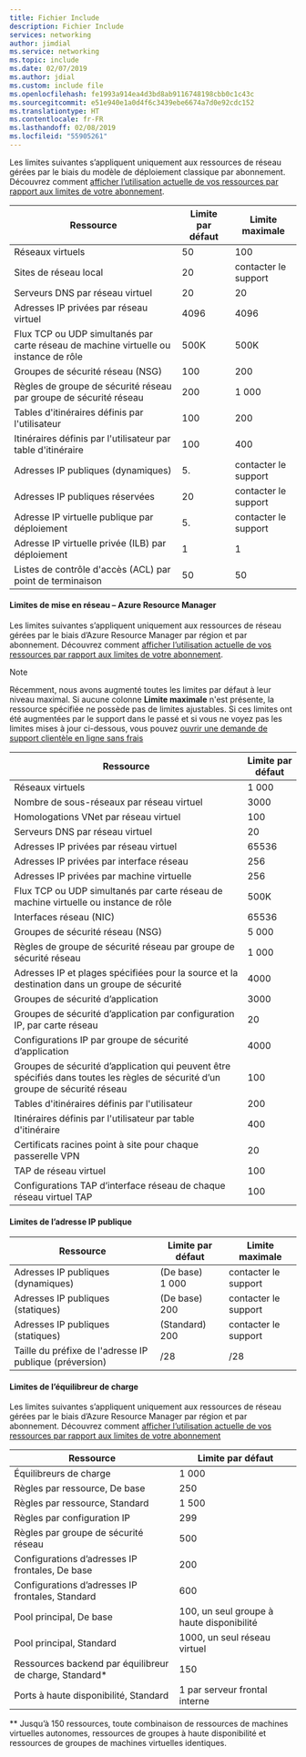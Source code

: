 ```yaml
---
title: Fichier Include
description: Fichier Include
services: networking
author: jimdial
ms.service: networking
ms.topic: include
ms.date: 02/07/2019
ms.author: jdial
ms.custom: include file
ms.openlocfilehash: fe1993a914ea4d3bd8ab9116748198cbb0c1c43c
ms.sourcegitcommit: e51e940e1a0d4f6c3439ebe6674a7d0e92cdc152
ms.translationtype: HT
ms.contentlocale: fr-FR
ms.lasthandoff: 02/08/2019
ms.locfileid: "55905261"
---
```

<a name="virtual-networking-limits-classic"></a>Les limites suivantes s’appliquent uniquement aux ressources de réseau gérées par le biais du modèle de déploiement classique par abonnement. Découvrez comment [afficher l’utilisation actuelle de vos ressources par rapport aux limites de votre abonnement](../articles/networking/check-usage-against-limits.md).

| Ressource | Limite par défaut | Limite maximale |
| --- | --- | --- |
| Réseaux virtuels |50 |100 |
| Sites de réseau local |20 |contacter le support |
| Serveurs DNS par réseau virtuel |20 |20 |
| Adresses IP privées par réseau virtuel |4096 |4096 |
| Flux TCP ou UDP simultanés par carte réseau de machine virtuelle ou instance de rôle |500K |500K |
| Groupes de sécurité réseau (NSG) |100 |200 |
| Règles de groupe de sécurité réseau par groupe de sécurité réseau |200 |1 000 |
| Tables d'itinéraires définis par l'utilisateur |100 |200 |
| Itinéraires définis par l'utilisateur par table d'itinéraire |100 |400 |
| Adresses IP publiques (dynamiques) |5. |contacter le support |
| Adresses IP publiques réservées |20 |contacter le support |
| Adresse IP virtuelle publique par déploiement |5. |contacter le support |
| Adresse IP virtuelle privée (ILB) par déploiement |1 |1 |
| Listes de contrôle d'accès (ACL) par point de terminaison |50 |50 |

#### <a name="azure-resource-manager-virtual-networking-limits"></a>Limites de mise en réseau – Azure Resource Manager
Les limites suivantes s’appliquent uniquement aux ressources de réseau gérées par le biais d’Azure Resource Manager par région et par abonnement. Découvrez comment [afficher l’utilisation actuelle de vos ressources par rapport aux limites de votre abonnement](../articles/networking/check-usage-against-limits.md).

> [!NOTE]
> Récemment, nous avons augmenté toutes les limites par défaut à leur niveau maximal. Si aucune colonne **Limite maximale** n'est présente, la ressource spécifiée ne possède pas de limites ajustables. Si ces limites ont été augmentées par le support dans le passé et si vous ne voyez pas les limites mises à jour ci-dessous, vous pouvez [ouvrir une demande de support clientèle en ligne sans frais](../articles/azure-resource-manager/resource-manager-quota-errors.md)

| Ressource | Limite par défaut | 
| --- | --- |
| Réseaux virtuels |1 000 |
| Nombre de sous-réseaux par réseau virtuel |3000 |
| Homologations VNet par réseau virtuel |100 |
| Serveurs DNS par réseau virtuel |20 |
| Adresses IP privées par réseau virtuel |65536 |
| Adresses IP privées par interface réseau |256 |
| Adresses IP privées par machine virtuelle |256 |
| Flux TCP ou UDP simultanés par carte réseau de machine virtuelle ou instance de rôle |500K |
| Interfaces réseau (NIC) |65536 |
| Groupes de sécurité réseau (NSG) |5 000 |
| Règles de groupe de sécurité réseau par groupe de sécurité réseau |1 000 |
| Adresses IP et plages spécifiées pour la source et la destination dans un groupe de sécurité |4000 |
| Groupes de sécurité d’application |3000 |
| Groupes de sécurité d’application par configuration IP, par carte réseau |20 |
| Configurations IP par groupe de sécurité d’application |4000 |
| Groupes de sécurité d’application qui peuvent être spécifiés dans toutes les règles de sécurité d’un groupe de sécurité réseau |100 |
| Tables d'itinéraires définis par l'utilisateur |200 |
| Itinéraires définis par l'utilisateur par table d'itinéraire |400 |
| Certificats racines point à site pour chaque passerelle VPN |20 |
| TAP de réseau virtuel |100 |
| Configurations TAP d’interface réseau de chaque réseau virtuel TAP |100 |

#### <a name="publicip-address"></a>Limites de l’adresse IP publique
| Ressource | Limite par défaut | Limite maximale |
| --- | --- | --- |
| Adresses IP publiques (dynamiques) |(De base) 1 000 |contacter le support |
| Adresses IP publiques (statiques) |(De base) 200 |contacter le support |
| Adresses IP publiques (statiques) |(Standard) 200 |contacter le support |
| Taille du préfixe de l'adresse IP publique (préversion) | /28 | /28 |

#### <a name="load-balancer"></a>Limites de l’équilibreur de charge
Les limites suivantes s’appliquent uniquement aux ressources de réseau gérées par le biais d’Azure Resource Manager par région et par abonnement. Découvrez comment [afficher l’utilisation actuelle de vos ressources par rapport aux limites de votre abonnement](../articles/networking/check-usage-against-limits.md)

| Ressource | Limite par défaut |
| --- | --- |
| Équilibreurs de charge | 1 000 | 
| Règles par ressource, De base | 250 |
| Règles par ressource, Standard | 1 500 | 
| Règles par configuration IP | 299 |
| Règles par groupe de sécurité réseau | 500 |
| Configurations d’adresses IP frontales, De base | 200 |
| Configurations d’adresses IP frontales, Standard | 600 |
| Pool principal, De base | 100, un seul groupe à haute disponibilité |
| Pool principal, Standard | 1000, un seul réseau virtuel |
| Ressources backend par équilibreur de charge, Standard* | 150 |
| Ports à haute disponibilité, Standard | 1 par serveur frontal interne |

** Jusqu’à 150 ressources, toute combinaison de ressources de machines virtuelles autonomes, ressources de groupes à haute disponibilité et ressources de groupes de machines virtuelles identiques.

